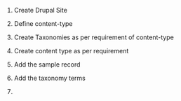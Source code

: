 1. Create Drupal Site

2. Define content-type

3. Create Taxonomies as per requirement of content-type

4. Create content type as per requirement

5. Add the sample record

6. Add the taxonomy terms

7. 